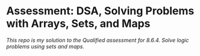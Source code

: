 # Assessment: DSA, Solving Problems with Arrays, Sets, and Maps

*This repo is my solution to the Qualified assessment for 8.6.4. Solve logic problems using sets and maps.*
